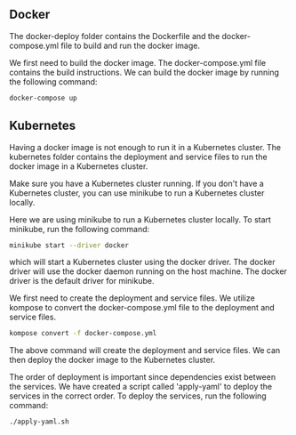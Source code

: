 ## Docker
The docker-deploy folder contains the Dockerfile and the docker-compose.yml file to build and run the docker image.

We first need to build the docker image. The docker-compose.yml file contains the build instructions. We can build the docker image by running the following command:

```bash
docker-compose up
```

## Kubernetes


Having a docker image is not enough to run it in a Kubernetes cluster. The kubernetes folder contains the deployment and service files to run the docker image in a Kubernetes cluster.

Make sure you have a Kubernetes cluster running. If you don't have a Kubernetes cluster, you can use minikube to run a Kubernetes cluster locally.

Here we are using minikube to run a Kubernetes cluster locally. To start minikube, run the following command:

```bash
minikube start --driver docker
```
which will start a Kubernetes cluster using the docker driver. The docker driver will use the docker daemon running on the host machine. The docker driver is the default driver for minikube.

We first need to create the deployment and service files. We utilize kompose to convert the docker-compose.yml file to the deployment and service files. 

```bash
kompose convert -f docker-compose.yml
``` 
The above command will create the deployment and service files. We can then deploy the docker image to the Kubernetes cluster.

The order of deployment is important since dependencies exist between the services. We have created a script called 'apply-yaml' to deploy the services in the correct order. To deploy the services, run the following command:

```bash
./apply-yaml.sh
```





